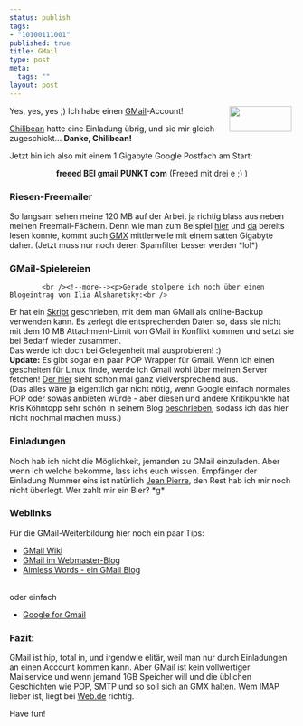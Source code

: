 ```yaml
--- 
status: publish
tags: 
- "10100111001"
published: true
title: GMail
type: post
meta: 
  tags: ""
layout: post
---
```

<p><img width="110" height="45" border="0" hspace="5" align="right" src="/wp-content/olduploads/logos/gmaillogo.serendipityThumb.gif" alt=""  />Yes, yes, yes ;) Ich habe einen <a target="_BLANK" href="http://gmail.google.com" title="http://gmail.google.com" onmouseover="window.status='http://gmail.google.com';return true;" onmouseout="window.status='';return true;">GMail</a>-Account!</p>

<p><a target="_BLANK" href="http://blog.chilibean.de/archives/2004/08/23/gmail/" title="http://blog.chilibean.de/archives/2004/08/23/gmail/" onmouseover="window.status='http://blog.chilibean.de/archives/2004/08/23/gmail/';return true;" onmouseout="window.status='';return true;">Chilibean</a> hatte eine Einladung übrig, und sie mir gleich zugeschickt... <b>Danke, Chilibean!</b></p>

<p>Jetzt bin ich also mit einem 1 Gigabyte Google Postfach am Start:</p>

<p><div style="text-align: center;"><b>freeed BEI gmail PUNKT com</b> (Freeed mit drei e ;) )</div></p>

<a id="toc0"></a><h3>Riesen-Freemailer</h3>
<p>So langsam sehen meine 120 MB auf der Arbeit ja richtig blass aus neben meinen Freemail-Fächern. Denn wie man zum Beispiel <a target="_BLANK" href="http://www.m-e-x.de/blog/index.php/archives/2004/08/13/gmx-mit-1-gbyte/" title="http://www.m-e-x.de/blog/index.php/archives/2004/08/13/gmx-mit-1-gbyte/" onmouseover="window.status='http://www.m-e-x.de/blog/index.php/archives/2004/08/13/gmx-mit-1-gbyte/';return true;" onmouseout="window.status='';return true;">hier</a> und <a target="_BLANK" href="http://blog.webmaster-homepage.de/item/495" title="http://blog.webmaster-homepage.de/item/495" onmouseover="window.status='http://blog.webmaster-homepage.de/item/495';return true;" onmouseout="window.status='';return true;">da</a> bereits lesen konnte, kommt auch <a target="_BLANK" href="http://www.gmx.net" title="http://www.gmx.net" onmouseover="window.status='http://www.gmx.net';return true;" onmouseout="window.status='';return true;">GMX</a> mittlerweile mit einem satten Gigabyte daher. (Jetzt muss nur noch deren Spamfilter besser werden *lol*)</p>

<a id="toc1"></a><h3>GMail-Spielereien</h3>

            <br /><!--more--><p>Gerade stolpere ich noch über einen Blogeintrag von Ilia Alshanetsky:<br />
Er hat ein <a target="_BLANK" href="http://ilia.ws/archives/15_Gmail_as_an_online_backup_system.html" title="http://ilia.ws/archives/15_Gmail_as_an_online_backup_system.html" onmouseover="window.status='http://ilia.ws/archives/15_Gmail_as_an_online_backup_system.html';return true;" onmouseout="window.status='';return true;">Skript</a> geschrieben, mit dem man GMail als online-Backup verwenden kann. Es zerlegt die entsprechenden Daten so, dass sie nicht mit dem 10 MB Attachment-Limit von GMail in Konflikt kommen und setzt sie bei Bedarf wieder zusammen.<br />
Das werde ich doch bei Gelegenheit mal ausprobieren! :)<br />
<b>Update:</b> Es gibt sogar ein paar POP Wrapper für Gmail. Wenn ich einen gescheiten für Linux finde, werde ich Gmail wohl über meinen Server fetchen! <a target="_BLANK" href="http://freepops.sourceforge.net/en/" title="http://freepops.sourceforge.net/en/" onmouseover="window.status='http://freepops.sourceforge.net/en/';return true;" onmouseout="window.status='';return true;">Der hier</a> sieht schon mal ganz vielversprechend aus.<br />
(Das alles wäre ja eigentlich gar nicht nötig, wenn Google einfach normales POP oder sowas anbieten würde - aber diesen und andere Kritikpunkte hat Kris Köhntopp sehr schön in seinem Blog <a target="_BLANK" href="http://blog.koehntopp.de/archives/393_Gmail.html" title="http://blog.koehntopp.de/archives/393_Gmail.html" onmouseover="window.status='http://blog.koehntopp.de/archives/393_Gmail.html';return true;" onmouseout="window.status='';return true;">beschrieben</a>, sodass ich das hier nicht nochmal machen muss.)</p>


<!--adsense-->

<a id="toc0"></a><h3>Einladungen</h3>
<p>Noch hab ich nicht die Möglichkeit, jemanden zu GMail einzuladen. Aber wenn ich welche bekomme, lass ichs euch wissen. Empfänger der Einladung Nummer eins ist natürlich <a target="_BLANK" href="http://blog.jeanpierre.de" title="http://blog.jeanpierre.de" onmouseover="window.status='http://blog.jeanpierre.de';return true;" onmouseout="window.status='';return true;">Jean Pierre</a>, den Rest hab ich mir noch nicht überlegt. Wer zahlt mir ein Bier? *g*</p>

<a id="toc1"></a><h3>Weblinks</h3>
<p>Für die GMail-Weiterbildung hier noch ein paar Tips:<br />
<ul>
    <li><a target="_BLANK" href="http://www.gmailwiki.com/index.php/Main_Page" title="http://www.gmailwiki.com/index.php/Main_Page" onmouseover="window.status='http://www.gmailwiki.com/index.php/Main_Page';return true;" onmouseout="window.status='';return true;">GMail Wiki</a></li>
    <li><a target="_BLANK" href="http://blog.webmaster-homepage.de/category/26" title="http://blog.webmaster-homepage.de/category/26" onmouseover="window.status='http://blog.webmaster-homepage.de/category/26';return true;" onmouseout="window.status='';return true;">GMail im Webmaster-Blog</a></li>
    <li><a target="_BLANK" href="http://www.aimlesswords.com/" title="http://www.aimlesswords.com/" onmouseover="window.status='http://www.aimlesswords.com/';return true;" onmouseout="window.status='';return true;">Aimless Words - ein GMail Blog</a></li>
</ul>
<br />
oder einfach<br />
<ul>
    <li><a target="_BLANK" href="http://www.google.de/search?q=gmail" title="http://www.google.de/search?q=gmail" onmouseover="window.status='http://www.google.de/search?q=gmail';return true;" onmouseout="window.status='';return true;">Google for Gmail</a></li>
</ul>
</p>

<a id="toc2"></a><h3>Fazit:</h3>
<p>GMail ist hip, total in, und irgendwie elitär, weil man nur durch Einladungen an einen Account kommen kann. Aber GMail ist kein vollwertiger Mailservice und wenn jemand 1GB Speicher will und die üblichen Geschichten wie POP, SMTP und so soll sich an GMX halten. Wem IMAP lieber ist, liegt bei <a target="_BLANK" href="http://freemail.web.de" title="http://freemail.web.de" onmouseover="window.status='http://freemail.web.de';return true;" onmouseout="window.status='';return true;">Web.de</a> richtig.</p>

<p>Have fun!</p>
